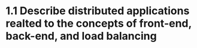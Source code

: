 # 1.1 Describe distributed applications realted to the concepts of front-end, back-end, and load balancing
